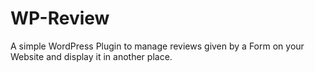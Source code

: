 # WP-Review
A simple WordPress Plugin to manage reviews given by a Form on your Website and display it in another place.
